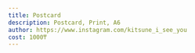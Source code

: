 ```yaml
---
title: Postcard
description: Postcard, Print, А6
author: https://www.instagram.com/kitsune_i_see_you
cost: 1000₸
---
```

